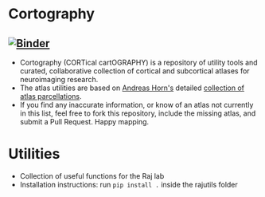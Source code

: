 # Cortography
[![Binder](https://mybinder.org/badge_logo.svg)](https://mybinder.org/v2/gh/pfdamasceno/rajutils/master?urlpath=https%3A%2F%2Fgithub.com%2Fpfdamasceno%2Frajutils%2Fblob%2Fmaster%2Frajutils%2Fnotebooks%2FDK%2520connectome%2520ordering.ipynb)
---

- Cortography (CORTical cartOGRAPHY) is a repository of utility tools and curated, collaborative collection of cortical and subcortical atlases for neuroimaging research.
- The atlas utilities are based on [Andreas Horn's](http://andreas-horn.de) detailed [collection of atlas parcellations](http://www.lead-dbs.org/helpsupport/knowledge-base/atlasesresources/cortical-atlas-parcellations-mni-space).
- If you find any inaccurate information, or know of an atlas not currently in this list, feel free to fork this repository, include the missing atlas, and submit a Pull Request. Happy mapping.

# Utilities
- Collection of useful functions for the Raj lab
- Installation instructions: run `pip install .` inside the rajutils folder
